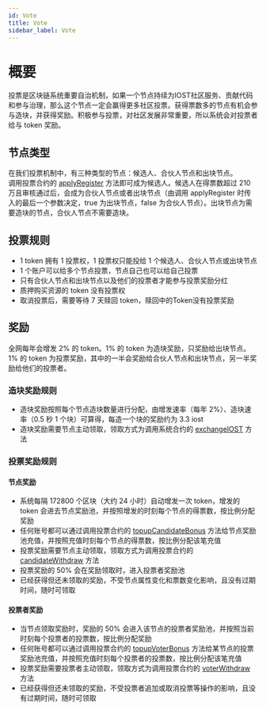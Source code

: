 ```yaml
---
id: Vote
title: Vote
sidebar_label: Vote
---
```


# 概要

投票是区块链系统重要自治机制，如果一个节点持续为IOST社区服务、贡献代码和参与治理，那么这个节点一定会赢得更多社区投票。获得票数多的节点有机会参与造块，并获得奖励。积极参与投票，对社区发展非常重要，所以系统会对投票者给与 token 奖励。

## 节点类型
在我们投票机制中，有三种类型的节点：候选人、合伙人节点和出块节点。  
调用投票合约的 [applyRegister](../6-reference/SystemContract.html#applyregister) 方法即可成为候选人。候选人在得票数超过 210 万且审核通过后，会成为合伙人节点或者出块节点（由调用 applyRegister 时传入的最后一个参数决定，true 为出块节点，false 为合伙人节点）。出块节点为需要造块的节点，合伙人节点不需要造块。  

## 投票规则

- 1 token 拥有 1 投票权，1 投票权只能投给 1 个候选人、合伙人节点或出块节点
- 1 个账户可以给多个节点投票，节点自己也可以给自己投票
- 只有合伙人节点和出块节点以及他们的投票者才能参与投票奖励分红
- 质押购买资源的 token 没有投票权
- 取消投票后，需要等待 7 天赎回 token，赎回中的Token没有投票奖励

## 奖励
全网每年会增发 2% 的 token。1% 的 token 为造块奖励，只奖励给出块节点。1% 的 token 为投票奖励，其中的一半会奖励给合伙人节点和出块节点，另一半奖励给他们的投票者。

### 造块奖励规则
- 造块奖励按照每个节点造块数量进行分配，由增发速率（每年 2%）、造块速率（0.5 秒 1 个块）可算得，每造一个块的奖励约为 3.3 iost
- 造块奖励需要节点主动领取，领取方式为调用系统合约的 [exchangeIOST](../6-reference/SystemContract.html#exchangeiost) 方法

### 投票奖励规则

#### 节点奖励
- 系统每隔 172800 个区块（大约 24 小时）自动增发一次 token，增发的 token 会进去节点奖励池，并按照增发的时刻每个节点的得票数，按比例分配奖励
- 任何账号都可以通过调用投票合约的 [topupCandidateBonus](../6-reference/SystemContract.html#topupcandidatebonus) 方法给节点奖励池充值，并按照充值时刻每个节点的得票数，按比例分配该笔充值
- 投票奖励需要节点主动领取，领取方式为调用投票合约的 [candidateWithdraw](../6-reference/SystemContract.html#candidatewithdraw) 方法
- 投票奖励的 50% 会在奖励领取时，进入投票者奖励池
- 已经获得但还未领取的奖励，不受节点属性变化和票数变化影响，且没有过期时间，随时可领取


#### 投票者奖励
- 当节点领取奖励时，奖励的 50% 会进入该节点的投票者奖励池，并按照当前时刻每个投票者的投票数，按比例分配奖励
- 任何账号都可以通过调用投票合约的 [topupVoterBonus](../6-reference/SystemContract.html#topupvoterbonus) 方法给某节点的投票奖励池充值，并按照充值时刻每个投票者的投票数，按比例分配该笔充值
- 投票奖励需要投票者主动领取，领取方式为调用投票合约的 [voterWithdraw](../6-reference/SystemContract.html#voterwithdraw) 方法
- 已经获得但还未领取的奖励，不受投票者追加或取消投票等操作的影响，且没有过期时间，随时可领取
